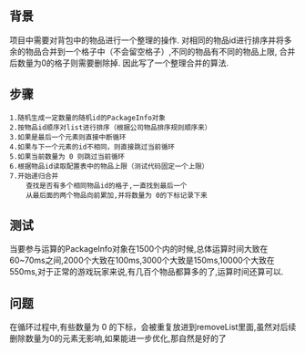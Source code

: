 ## 背景
项目中需要对背包中的物品进行一个整理的操作.
对相同的物品id进行排序并将多余的物品合并到一个格子中（不会留空格子）,不同的物品有不同的物品上限,
合并后数量为0的格子则需要删除掉.
因此写了一个整理合并的算法.

## 步骤

```
1.随机生成一定数量的随机id的PackageInfo对象
2.按物品id顺序对list进行排序（根据公司物品排序规则顺序来）
3.如果是最后一个元素则直接中断循环
4.如果与下一个元素的id不相同，则直接跳过当前循环
5.如果当前数量为 0 则跳过当前循环
6.根据物品id读取配置表中的物品上限（测试代码固定一个上限）
7.开始递归合并
    查找是否有多个相同物品id的格子,一直找到最后一个
    从最后面的两个物品向前累加,并将数量为 0的下标记录下来
```
## 测试
当要参与运算的PackageInfo对象在1500个内的时候,总体运算时间大致在60~70ms之间,2000个大致在100ms,3000个大致是150ms,10000个大致在550ms,对于正常的游戏玩家来说,有几百个物品都算多的了,运算时间还算可以.

## 问题
在循环过程中,有些数量为 0 的下标，会被重复放进到removeList里面,虽然对后续删除数量为0的元素无影响,如果能进一步优化,那自然是好的了
